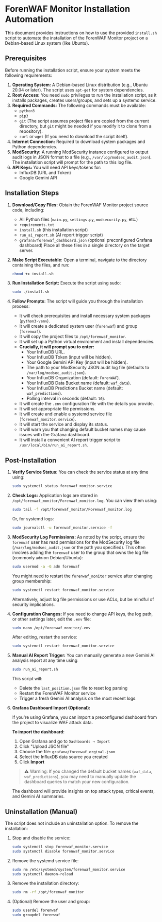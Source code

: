 # ForenWAF Monitor Installation Automation

This document provides instructions on how to use the provided `install.sh` script to automate the installation of the ForenWAF Monitor project on a Debian-based Linux system (like Ubuntu).

## Prerequisites

Before running the installation script, ensure your system meets the following requirements:

1.  **Operating System:** A Debian-based Linux distribution (e.g., Ubuntu 20.04 or later). The script uses `apt-get` for system dependencies.
2.  **Root Access:** You need `sudo` privileges to run the installation script, as it installs packages, creates users/groups, and sets up a systemd service.
3.  **Required Commands:** The following commands must be available:
    *   `python3`
    *   `pip3`
    *   `git` (The script assumes project files are copied from the current directory, but `git` might be needed if you modify it to clone from a repository).
    *   `curl` or `wget` (If you need to download the script itself).
4.  **Internet Connection:** Required to download system packages and Python dependencies.
5.  **ModSecurity:** A running ModSecurity instance configured to output audit logs in JSON format to a file (e.g., `/var/log/modsec_audit.json`). The installation script will prompt for the path to this log file.
6.  **API Keys:** You will need API keys/tokens for:
    *   InfluxDB (URL and Token)
    *   Google Gemini API

## Installation Steps

1.  **Download/Copy Files:** Obtain the ForenWAF Monitor project source code, including:
    *   All Python files (`main.py`, `settings.py`, `modsecurity.py`, etc.)
    *   `requirements.txt`
    *   `install.sh` (this installation script)
    *   `run_ai_report.sh` (AI report trigger script)
    *   `grafana/forenwaf_dashboard.json` (optional preconfigured Grafana dashboard)
    Place all these files in a single directory on the target server.

2.  **Make Script Executable:** Open a terminal, navigate to the directory containing the files, and run:
    ```bash
    chmod +x install.sh
    ```

3.  **Run Installation Script:** Execute the script using sudo:
    ```bash
    sudo ./install.sh
    ```

4.  **Follow Prompts:** The script will guide you through the installation process:
    *   It will check prerequisites and install necessary system packages (`python3-venv`).
    *   It will create a dedicated system user (`forenwaf`) and group (`forenwaf`).
    *   It will copy the project files to `/opt/forenwaf_monitor`.
    *   It will set up a Python virtual environment and install dependencies.
    *   **Crucially, it will prompt you to enter:**
        *   Your InfluxDB URL.
        *   Your InfluxDB Token (input will be hidden).
        *   Your Google Gemini API Key (input will be hidden).
        *   The path to your ModSecurity JSON audit log file (defaults to `/var/log/modsec_audit.json`).
        *   Your InfluxDB Organization (default: `ForenWAF`).
        *   Your InfluxDB Data Bucket name (default: `waf_data`).
        *   Your InfluxDB Predictions Bucket name (default: `waf_predictions`).
        *   Polling interval in seconds (default: `10`).
    *   It will create the `.env` configuration file with the details you provide.
    *   It will set appropriate file permissions.
    *   It will create and enable a systemd service file (`forenwaf_monitor.service`).
    *   It will start the service and display its status.
    *   It will warn you that changing default bucket names may cause issues with the Grafana dashboard.
    *   It will install a convenient AI report trigger script to `/usr/local/bin/run_ai_report.sh`.

## Post-Installation

1.  **Verify Service Status:** You can check the service status at any time using:
    ```bash
    sudo systemctl status forenwaf_monitor.service
    ```

2.  **Check Logs:** Application logs are stored in `/opt/forenwaf_monitor/Forenwaf_monitor.log`. You can view them using:
    ```bash
    sudo tail -f /opt/forenwaf_monitor/Forenwaf_monitor.log
    ```
    Or, for systemd logs:
    ```bash
    sudo journalctl -u forenwaf_monitor.service -f
    ```

3.  **ModSecurity Log Permissions:** As noted by the script, ensure the `forenwaf` user has read permissions for the ModSecurity log file (`/var/log/modsec_audit.json` or the path you specified). This often involves adding the `forenwaf` user to the group that owns the log file (commonly `adm` on Debian/Ubuntu):
    ```bash
    sudo usermod -a -G adm forenwaf
    ```
    You might need to restart the `forenwaf_monitor` service after changing group membership:
    ```bash
    sudo systemctl restart forenwaf_monitor.service
    ```
    Alternatively, adjust log file permissions or use ACLs, but be mindful of security implications.

4.  **Configuration Changes:** If you need to change API keys, the log path, or other settings later, edit the `.env` file:
    ```bash
    sudo nano /opt/forenwaf_monitor/.env
    ```
    After editing, restart the service:
    ```bash
    sudo systemctl restart forenwaf_monitor.service
    ```

5.  **Manual AI Report Trigger:**
    You can manually generate a new Gemini AI analysis report at any time using:
    ```bash
    sudo run_ai_report.sh
    ```
    This script will:
    - Delete the `last_position.json` file to reset log parsing
    - Restart the ForenWAF Monitor service
    - Trigger a fresh Gemini AI analysis on the most recent logs

6.  **Grafana Dashboard Import (Optional):**

    If you're using Grafana, you can import a preconfigured dashboard from the project to visualize WAF attack data.

    **To import the dashboard:**
    1. Open Grafana and go to `Dashboards → Import`
    2. Click "Upload JSON file"
    3. Choose the file: `grafana/forenwaf_orginal.json`
    4. Select the InfluxDB data source you created
    5. Click **Import**

    > ⚠️ Warning: If you changed the default bucket names (`waf_data`, `waf_predictions`), you may need to manually update the dashboard queries to match your new configuration.

    The dashboard will provide insights on top attack types, critical events, and Gemini AI summaries.

## Uninstallation (Manual)

The script does not include an uninstallation option. To remove the installation:

1.  Stop and disable the service:
    ```bash
    sudo systemctl stop forenwaf_monitor.service
    sudo systemctl disable forenwaf_monitor.service
    ```
2.  Remove the systemd service file:
    ```bash
    sudo rm /etc/systemd/system/forenwaf_monitor.service
    sudo systemctl daemon-reload
    ```
3.  Remove the installation directory:
    ```bash
    sudo rm -rf /opt/forenwaf_monitor
    ```
4.  (Optional) Remove the user and group:
    ```bash
    sudo userdel forenwaf
    sudo groupdel forenwaf
    ```

